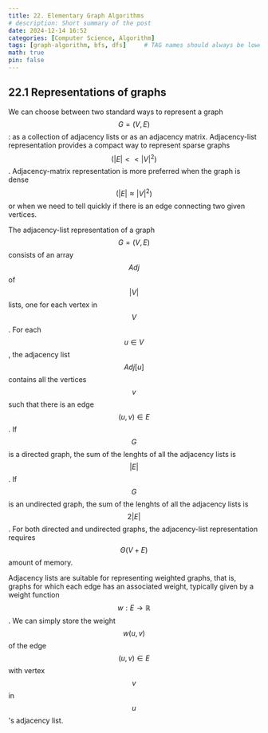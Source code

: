 ```yaml
---
title: 22. Elementary Graph Algorithms
# description: Short summary of the post
date: 2024-12-14 16:52
categories: [Computer Science, Algorithm]
tags: [graph-algorithm, bfs, dfs]     # TAG names should always be lowercase
math: true
pin: false
---
```


## 22.1 Representations of graphs

We can choose between two standard ways to represent a graph $$ G = (V, E) $$: as a collection of adjacency lists or as an adjacency matrix.
Adjacency-list representation provides a compact way to represent sparse graphs$$ \left( |E| << |V|^2 \right) $$.
Adjacency-matrix representation is more preferred when the graph is dense$$ \left( |E| \approx |V|^2 \right) $$ or when we need to tell quickly if there is an edge connecting two given vertices.

The adjacency-list representation of a graph $$ G = (V, E) $$ consists of an array $$ Adj $$ of $$ |V| $$ lists, one for each vertex in $$ V $$.
For each $$ u \in V $$, the adjacency list $$ Adj[u] $$ contains all the vertices $$ v $$ such that there is an edge $$ (u, v) \in E $$.
If $$ G $$ is a directed graph, the sum of the lenghts of all the adjacency lists is $$ |E| $$.
If $$ G $$ is an undirected graph, the sum of the lenghts of all the adjacency lists is $$ 2|E| $$.
For both directed and undirected graphs, the adjacency-list representation requires $$ \Theta (V + E) $$ amount of memory.

Adjacency lists are suitable for representing weighted graphs, that is, graphs for which each edge has an associated weight, typically given by a weight function $$ w : E \rightarrow \mathbb{R} $$.
We can simply store the weight $$ w(u, v) $$ of the edge $$ (u, v) \in E $$ with vertex $$ v $$ in $$ u $$'s adjacency list.